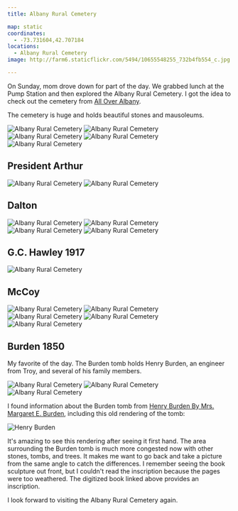 ```yaml
---
title: Albany Rural Cemetery

map: static
coordinates:
  - -73.731604,42.707184
locations:
  - Albany Rural Cemetery
image: http://farm6.staticflickr.com/5494/10655548255_732b4fb554_c.jpg

---
```


On Sunday, mom drove down for part of the day. We grabbed lunch at the Pump Station and then explored the Albany Rural Cemetery. I got the idea to check out the cemetery from [All Over Albany](http://alloveralbany.com/archive/2008/10/17/great-local-autumn-walks).

The cemetery is huge and holds beautiful stones and mausoleums.

<div class="photos">

<img alt='Albany Rural Cemetery' class="img-tall" src='http://farm3.staticflickr.com/2805/10655796533_f776486417_c.jpg' />
<img alt='Albany Rural Cemetery' class='img-wide' src='http://farm8.staticflickr.com/7351/10655491285_af03d61950_c.jpg' />
<img alt='Albany Rural Cemetery' class='img-half' src='http://farm4.staticflickr.com/3806/10655629293_378ddbf5b6_c.jpg' />
<img alt='Albany Rural Cemetery' class='img-half' src='http://farm3.staticflickr.com/2865/10655404855_11eb13b426_c.jpg' />
<img alt='Albany Rural Cemetery' class='pop-out' src='http://farm3.staticflickr.com/2822/10655634593_e678f2917f_c.jpg' />
</div>

## President Arthur

<div class="photos">

<img alt='Albany Rural Cemetery' class='img-wide' src='http://farm4.staticflickr.com/3687/10655378715_286758868b_c.jpg' />
<img alt='Albany Rural Cemetery' class='img-tall' src='http://farm3.staticflickr.com/2841/10655415814_8492a5e31f_c.jpg' />
</div>

## Dalton

<div class="photos">

<img alt='Albany Rural Cemetery' class='img-half' src='http://farm8.staticflickr.com/7366/10655412755_507b535db2_c.jpg' />
<img alt='Albany Rural Cemetery' class='img-half' src='http://farm8.staticflickr.com/7338/10655449124_a163315e3f_c.jpg' />
<img alt='Albany Rural Cemetery' class='img-half' src='http://farm4.staticflickr.com/3828/10655449486_38b98a2394_c.jpg' />
<img alt='Albany Rural Cemetery' class='img-half' src='http://farm3.staticflickr.com/2876/10655453616_14b68cbf18_c.jpg' />
</div>

## G.C. Hawley 1917

<div class="photos">

<img alt='Albany Rural Cemetery' src='http://farm8.staticflickr.com/7333/10655496705_21410070ae_c.jpg' />
</div>

## McCoy

<div class="photos">

<img alt='Albany Rural Cemetery' class='img-half' src='http://farm3.staticflickr.com/2883/10655480005_3d44eb435c_c.jpg' />
<img alt='Albany Rural Cemetery' class='img-half' src='http://farm3.staticflickr.com/2889/10655503585_976e5478d5_c.jpg' />
<img alt='Albany Rural Cemetery' class='img-thirds' src='http://farm6.staticflickr.com/5515/10655538016_2e0bf113b8_c.jpg' />
<img alt='Albany Rural Cemetery' class='img-thirds' src='http://farm4.staticflickr.com/3719/10655545396_5a3d0500a1_c.jpg' />
<img alt='Albany Rural Cemetery' class='img-thirds' src='http://farm8.staticflickr.com/7409/10655760303_ef718bc555_c.jpg' />
</div>

## Burden 1850

My favorite of the day. The Burden tomb holds Henry Burden, an engineer from Troy, and several of his family members.

<div class="photos">

<img alt='Albany Rural Cemetery' class='img-half' src='http://farm3.staticflickr.com/2859/10655535005_6ce0f2b5ca_c.jpg' />
<img alt='Albany Rural Cemetery' class='img-half' src='http://farm8.staticflickr.com/7414/10655776883_ab150bb9e9_c.jpg' />
<img alt='Albany Rural Cemetery' class='pop-out' src='http://farm6.staticflickr.com/5494/10655548255_732b4fb554_c.jpg' />
</div>

I found information about the Burden tomb from [Henry Burden By Mrs. Margaret E. Burden](http://books.google.com/books?id=A6UNAAAAYAAJ&ots=t0mx1AjSo-&pg=PA86#v=onepage&q&f=false), including this old rendering of the tomb:

<div class="photos">

<img src="http://books.google.com/books?id=A6UNAAAAYAAJ&amp;pg=PA86-IA3&amp;img=1&amp;zoom=3&amp;hl=en&amp;sig=ACfU3U3HfiVOeep-fJFeRwDllJi8AO5hNg&amp;ci=140%2C274%2C711%2C939&amp;edge=0" class="rotate-left pop-out" alt="Henry Burden">
</div>

It's amazing to see this rendering after seeing it first hand. The area surrounding the Burden tomb is much more congested now with other stones, tombs, and trees. It makes me want to go back and take a picture from the same angle to catch the differences. I remember seeing the book sculpture out front, but I couldn't read the inscription because the pages were too weathered. The digitized book linked above provides an inscription.

I look forward to visiting the Albany Rural Cemetery again.
